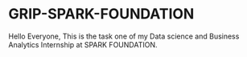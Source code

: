 # GRIP-SPARK-FOUNDATION
Hello Everyone, This is the task one of my Data science and Business Analytics Internship at SPARK FOUNDATION. 
